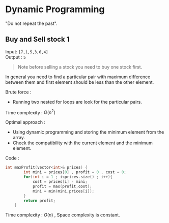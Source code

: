 # Dynamic Programming

"Do not repeat the past".

## Buy and Sell stock 1

Input: `[7,1,5,3,6,4]`  
Output : `5`

> Note before selling a stock you need to buy one stock first.

In general you need to find a particular pair with maximum difference between them and first element should be less than the other element.

Brute force :

- Running two nested for loops are look for the particular pairs.

Time complexity : $O(n^2)$

Optimal approach :

- Using dynamic programming and storing the minimum element from the array.
- Check the compatibility with the current element and the minimum element.

Code :

```cpp
int maxProfit(vector<int>& prices) {
        int mini = prices[0] , profit = 0 , cost = 0;
        for(int i = 1 ; i<prices.size() ; i++){
            cost = prices[i] - mini;
            profit = max(profit,cost);
            mini = min(mini,prices[i]);
        }
        return profit;
    }
```

Time complexity : $O(n)$ , Space complexity is constant.
